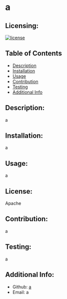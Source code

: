 # a

  ## Licensing:
  [![license](https://img.shields.io/badge/license-Apache-blue)](https://shields.io)
  ## Table of Contents 
  - [Description](#description)
  - [Installation](#installation)
  - [Usage](#usage)
  - [Contribution](#contribution)
  - [Testing](#testing)
  - [Additional Info](#additional-info)
  ## Description:
  a
  ## Installation:
  a
  ## Usage:
  a
  ## License:
  Apache
  ## Contribution:
  a
  ## Testing:
  a
  ## Additional Info:
  - Github: [a](https://github.com/a)
  - Email: a 